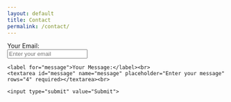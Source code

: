 ```yaml
---
layout: default
title: Contact
permalink: /contact/
---
```


<form action="https://formspree.io/f/xwkgvvre" method="POST">
    <label for="email">Your Email:</label><br>
    <input type="email" id="email" name="_replyto" placeholder="Enter your email" required><br>

    <label for="message">Your Message:</label><br>
    <textarea id="message" name="message" placeholder="Enter your message" rows="4" required></textarea><br>

    <input type="submit" value="Submit">
</form>